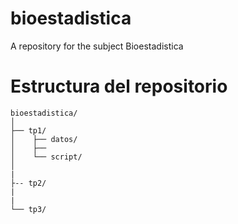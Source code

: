 # bioestadistica
A repository for the subject Bioestadistica

# Estructura del repositorio

```
bioestadistica/
│       
├── tp1/
│    ├── datos/
│    ├── 
│    └── script/
│
|
├-- tp2/
|
|
└── tp3/
```